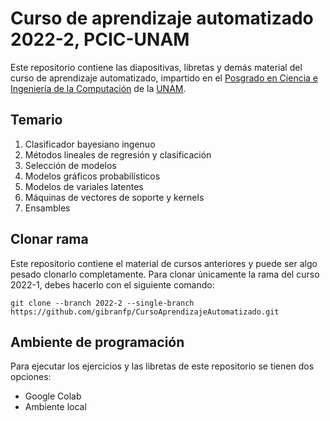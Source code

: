 # Curso de aprendizaje automatizado 2022-2, PCIC-UNAM
Este repositorio contiene las diapositivas, libretas y demás material del curso de aprendizaje automatizado, impartido en el [Posgrado en Ciencia e Ingeniería de la Computación](http://www.mcc.unam.mx/) de la [UNAM](https://www.unam.mx/).


## Temario
1. Clasificador bayesiano ingenuo
2. Métodos lineales de regresión y clasificación
3. Selección de modelos
4. Modelos gráficos probabilísticos
5. Modelos de variales latentes
6. Máquinas de vectores de soporte y kernels
7. Ensambles

## Clonar rama
Este repositorio contiene el material de cursos anteriores y puede ser algo pesado clonarlo completamente. Para clonar únicamente la rama del curso 2022-1, debes hacerlo con el siguiente comando:

```
git clone --branch 2022-2 --single-branch https://github.com/gibranfp/CursoAprendizajeAutomatizado.git
```

## Ambiente de programación

Para ejecutar los ejercicios y las libretas de este repositorio se tienen dos opciones:

* Google Colab
* Ambiente local